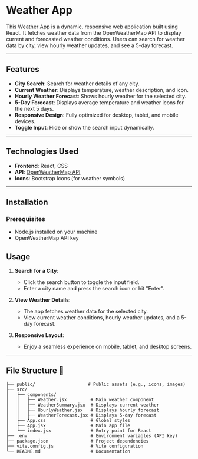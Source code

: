 # Weather App 

This Weather App is a dynamic, responsive web application built using React. It fetches weather data from the OpenWeatherMap API to display current and forecasted weather conditions. Users can search for weather data by city, view hourly weather updates, and see a 5-day forecast.

---

## Features 

- **City Search**: Search for weather details of any city.
- **Current Weather**: Displays temperature, weather description, and icon.
- **Hourly Weather Forecast**: Shows hourly weather for the selected city.
- **5-Day Forecast**: Displays average temperature and weather icons for the next 5 days.
- **Responsive Design**: Fully optimized for desktop, tablet, and mobile devices.
- **Toggle Input**: Hide or show the search input dynamically.

---

## Technologies Used 

- **Frontend**: React, CSS
- **API**: [OpenWeatherMap API](https://openweathermap.org/)
- **Icons**: Bootstrap Icons (for weather symbols)

---

## Installation 

### Prerequisites
- Node.js installed on your machine
- OpenWeatherMap API key


## Usage 

1. **Search for a City**:
   - Click the search button to toggle the input field.
   - Enter a city name and press the search icon or hit "Enter".

2. **View Weather Details**:
   - The app fetches weather data for the selected city.
   - View current weather conditions, hourly weather updates, and a 5-day forecast.

3. **Responsive Layout**:
   - Enjoy a seamless experience on mobile, tablet, and desktop screens.

---

## File Structure 📂

```plaintext
├── public/                    # Public assets (e.g., icons, images)
├── src/
│   ├── components/
│   │   ├── Weather.jsx         # Main weather component
│   │   ├── WeatherSummary.jsx  # Displays current weather
│   │   ├── HourlyWeather.jsx   # Displays hourly forecast
│   │   ├── WeatherForecast.jsx # Displays 5-day forecast
│   ├── App.css                 # Global styles
│   ├── App.jsx                 # Main app file
│   └── index.jsx               # Entry point for React
├── .env                        # Environment variables (API key)
├── package.json                # Project dependencies
├── vite.config.js              # Vite configuration
└── README.md                   # Documentation
